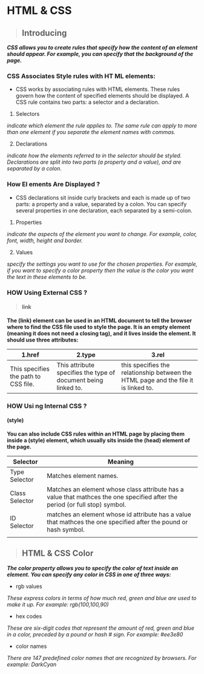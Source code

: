 # HTML & CSS 

>## Introducing

***CSS allows you to create rules that specify how the content of
an element should appear. For example, you can specify that
the background of the page.***

### CSS Associates Style rules with HT ML elements:

* CSS works by associating rules with HTML elements. These rules govern
how the content of specified elements should be displayed. A CSS rule
contains two parts: a selector and a declaration. 

1. Selectors

*indicate which
element the rule applies to.
The same rule can apply to
more than one element if you
separate the element names
with commas.*

2. Declarations 

*indicate how
the elements referred to in
the selector should be styled.
Declarations are split into two
parts (a property and a value),
and are separated by a colon.*

### How El ements Are Displayed ?

* CSS declarations sit inside curly brackets and each is made up of two
parts: a property and a value, separated by a colon. You can specify
several properties in one declaration, each separated by a semi-colon.

1. Properties 

*indicate the aspects
of the element you want to
change. For example, color, font,
width, height and border.* 

2. Values 

*specify the settings
you want to use for the chosen
properties. For example, if you
want to specify a color property
then the value is the color you
want the text in these elements
to be.*

### HOW Using External CSS ?

> #### link 

**The (link) element can be used
in an HTML document to tell the
browser where to find the CSS
file used to style the page. It is an
empty element (meaning it does
not need a closing tag), and it
lives inside the <head> element.
It should use three attributes:**

| 1.href | 2.type | 3.rel |
|--------|--------|-------|
|This specifies the path to CSS file. |This attribute specifies the type of document being linked to. |this specifies the relationship between the HTML page and the file it is linked to.| 

### HOW Usi ng Internal CSS ?

#### (style)

**You can also include CSS rules
within an HTML page by placing
them inside a (style) element,
which usually sits inside the
(head) element of the page.** 

|   Selector  |   Meaning  |
|-------------|------------|
| Type Selector      | Matches element names.            |
| Class Selector     | Matches an element whose class attribute has a value that mathces the one specified after the period (or full stop) symbol.       |
| ID Selector        |  matches an element whose id attribute has a value that mathces the one specified after the pound or hash symbol. | 
|           |

> ## HTML & CSS Color 
***The color property allows you
to specify the color of text inside
an element. You can specify any
color in CSS in one of three ways:***

* rgb values

*These express colors in terms
of how much red, green and
blue are used to make it up. For
example: rgb(100,100,90)* 

* hex codes

*These are six-digit codes that
represent the amount of red,
green and blue in a color,
preceded by a pound or hash #
sign. For example: #ee3e80*

* color names

*There are 147 predefined color
names that are recognized
by browsers. For example:
DarkCyan* 




